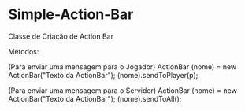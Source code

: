 # Simple-Action-Bar
Classe de Criação de Action Bar

Métodos:

(Para enviar uma mensagem para o Jogador)
ActionBar (nome) = new ActionBar("Texto da ActionBar");
(nome).sendToPlayer(p);

(Para enviar uma mensagem para o Servidor)
ActionBar (nome) = new ActionBar("Texto da ActionBar");
(nome).sendToAll();

